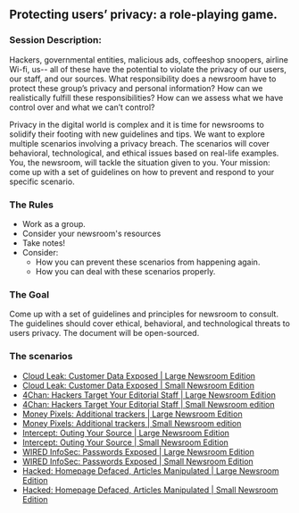 ## Protecting users’ privacy: a role-playing game.

### Session Description:
Hackers, governmental entities, malicious ads, coffeeshop snoopers, airline Wi-fi, us-- all of these have the potential to violate the privacy of our users, our staff, and our sources. What responsibility does a newsroom have to protect these group’s privacy and personal information? How can we realistically fulfill these responsibilities? How can we assess what we have control over and what we can’t control?

Privacy in the digital world is complex and it is time for newsrooms to solidify their footing with new guidelines and tips. We want to explore multiple scenarios involving a privacy breach. The scenarios will cover behavioral, technological, and ethical issues based on real-life examples. You, the newsroom, will tackle the situation given to you. Your mission: come up with a set of guidelines on how to prevent and respond to your specific scenario.

### The Rules
+ Work as a group.
+ Consider your newsroom's resources
+ Take notes!
+ Consider:
  + How you can prevent these scenarios from happening again.
  + How you can deal with these scenarios properly.

### The Goal
Come up with a set of guidelines and principles for newsroom to consult. The guidelines should cover ethical, behavioral, and technological threats to users privacy. The document will be open-sourced.

### The scenarios
+ [Cloud Leak: Customer Data Exposed | Large Newsroom Edition](https://github.com/laurenbenichou/SRCCON-2017-scenarios/blob/master/scenarios/cloud-leak-1.md)
+ [Cloud Leak: Customer Data Exposed | Small Newsroom Edition](https://github.com/laurenbenichou/SRCCON-2017-scenarios/blob/master/scenarios/cloud-leak-2.md)
+ [4Chan: Hackers Target Your Editorial Staff | Large Newsroom Edition](https://github.com/laurenbenichou/SRCCON-2017-scenarios/blob/master/scenarios/cloud-leak-2.md)
+ [4Chan: Hackers Target Your Editorial Staff | Small Newsroom edition](https://github.com/laurenbenichou/SRCCON-2017-scenarios/blob/master/scenarios/cloud-leak-2.md)
+ [Money Pixels: Additional trackers | Large Newsroom Edition](https://github.com/laurenbenichou/SRCCON-2017-scenarios/blob/master/scenarios/cloud-leak-2.md)
+ [Money Pixels: Additional trackers | Small Newsroom edition](https://github.com/laurenbenichou/SRCCON-2017-scenarios/blob/master/scenarios/cloud-leak-2.md)
+ [Intercept: Outing Your Source | Large Newsroom Edition](https://github.com/laurenbenichou/SRCCON-2017-scenarios/blob/master/scenarios/cloud-leak-2.md)
+ [Intercept: Outing Your Source | Small Newsroom Edition](https://github.com/laurenbenichou/SRCCON-2017-scenarios/blob/master/scenarios/cloud-leak-2.md)
+ [WIRED InfoSec: Passwords Exposed | Large Newsroom Edition](https://github.com/laurenbenichou/SRCCON-2017-scenarios/blob/master/scenarios/cloud-leak-2.md)
+ [WIRED InfoSec: Passwords Exposed | Small Newsroom Edition](https://github.com/laurenbenichou/SRCCON-2017-scenarios/blob/master/scenarios/cloud-leak-2.md)
+ [Hacked: Homepage Defaced, Articles Manipulated | Large Newsroom Edition](https://github.com/laurenbenichou/SRCCON-2017-scenarios/blob/master/scenarios/cloud-leak-2.md)
+ [Hacked: Homepage Defaced, Articles Manipulated | Small Newsroom Edition](https://github.com/laurenbenichou/SRCCON-2017-scenarios/blob/master/scenarios/cloud-leak-2.md)
